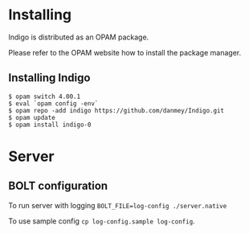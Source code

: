 # Installing
Indigo is distributed as an OPAM package.

Please refer to the OPAM website how to install the package manager.

## Installing Indigo
    $ opam switch 4.00.1
    $ eval `opam config -env`
    $ opam repo -add indigo https://github.com/danmey/Indigo.git
    $ opam update
    $ opam install indigo-0

# Server
## BOLT configuration
To run server with logging `BOLT_FILE=log-config ./server.native`

To use sample config `cp log-config.sample log-config`.
